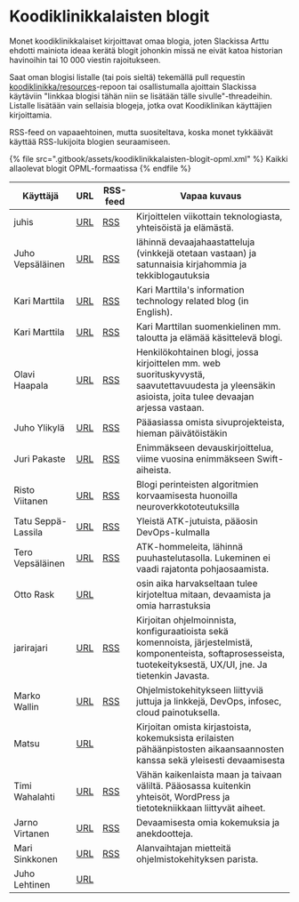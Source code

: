 # Koodiklinikkalaisten blogit

Monet koodiklinikkalaiset kirjoittavat omaa blogia, joten Slackissa Arttu ehdotti mainiota ideaa kerätä blogit johonkin missä ne eivät katoa historian havinoihin tai 10 000 viestin rajoitukseen.

Saat oman blogisi listalle (tai pois sieltä) tekemällä pull requestin [koodiklinikka/resources](koodiklinikkalaisten-blogit.md)-repoon tai osallistumalla ajoittain Slackissa käytäviin "linkkaa blogisi tähän niin se lisätään tälle sivulle"-threadeihin. Listalle lisätään vain sellaisia blogeja, jotka ovat Koodiklinikan käyttäjien kirjoittamia.

RSS-feed on vapaaehtoinen, mutta suositeltava, koska monet tykkäävät käyttää RSS-lukijoita blogien seuraamiseen.

{% file src=".gitbook/assets/koodiklinikkalaisten-blogit-opml.xml" %}
Kaikki allaolevat blogit OPML-formaatissa
{% endfile %}

| Käyttäjä           | URL                                                   | RSS-feed                                                                       | Vapaa kuvaus                                                                                                                                                               |
| ------------------ | ----------------------------------------------------- | ------------------------------------------------------------------------------ | -------------------------------------------------------------------------------------------------------------------------------------------------------------------------- |
| juhis              | [URL](https://hamatti.org/blog/)                      | [RSS](https://hamatti.org/feed/feed.xml)                                       | Kirjoittelen viikottain teknologiasta, yhteisöistä ja elämästä.                                                                                                            |
| Juho Vepsäläinen   | [URL](https://survivejs.com/blog/)                    | [RSS](https://survivejs.com/atom.xml)                                          | lähinnä devaajahaastatteluja (vinkkejä otetaan vastaan) ja satunnaisia kirjahommia ja tekkiblogautuksia                                                                    |
| Kari Marttila      | [URL](https://www.karimarttila.fi/)                   | [RSS](https://www.karimarttila.fi/rss.xml)                                    | Kari Marttila's information technology related blog (in English). |
| Kari Marttila      | [URL](https://blogi.karimarttila.fi/)                   | [RSS](https://blogi.karimarttila.fi/rss.xml)                                    | Kari Marttilan suomenkielinen mm. taloutta ja elämää käsittelevä blogi. |
| Olavi Haapala      | [URL](https://olavihaapala.fi/)                       | [RSS](https://olavihaapala.fi/feed.xml)                                        | Henkilökohtainen blogi, jossa kirjoittelen mm. web suorituskyvystä, saavutettavuudesta ja yleensäkin asioista, joita tulee devaajan arjessa vastaan.                       |
| Juho Ylikylä       | [URL](https://koodihommia.blogspot.com/)              | [RSS](https://koodihommia.blogspot.com/atom.xml)                               | Pääasiassa omista sivuprojekteista, hieman päivätöistäkin                                                                                                                  |
| Juri Pakaste       | [URL](https://juripakaste.fi/)                        | [RSS](https://juripakaste.fi/atom.xml)                                         | Enimmäkseen devauskirjoittelua, viime vuosina enimmäkseen Swift-aiheista.                                                                                                  |
| Risto Viitanen     | [URL](https://willitai.com/)                          | [RSS](https://willitai.com/atom.xml)                                           | Blogi perinteisten algoritmien korvaamisesta huonoilla neuroverkkototeutuksilla                                                                                            |
| Tatu Seppä-Lassila | [URL](https://tatusl.dev/)                            | [RSS](https://tatusl.dev/posts/index.xml)                                      | Yleistä ATK-jutuista, pääosin DevOps-kulmalla                                                                                                                              |
| Tero Vepsäläinen   | [URL](https://www.vepsalainen.eu/)                    | [RSS](https://vepsalainen.eu/index.xml)                                        | ATK-hommeleita, lähinnä puuhastelutasolla. Lukeminen ei vaadi rajatonta pohjaosaamista.                                                                                    |
| Otto Rask          | [URL](https://www.ottorask.com/)                      |                                                                                | osin aika harvakseltaan tulee kirjoteltua mitaan, devaamista ja omia harrastuksia                                                                                          |
| jarirajari         | [URL](https://jarirajari.wordpress.com/)              | [RSS](https://jarirajari.wordpress.com/feed/)                                  | Kirjoitan ohjelmoinnista, konfiguraatioista sekä komennoista, järjestelmistä, komponenteista, softaprosesseista, tuotekeityksestä, UX/UI, jne. Ja tietenkin Javasta.       |
| Marko Wallin       | [URL](https://ruleoftech.com/)                        | [RSS](https://ruleoftech.com/feed)                                             | Ohjelmistokehitykseen liittyviä juttuja ja linkkejä, DevOps, infosec, cloud painotuksella.                                                                                 |
| Matsu              | [URL](https://matsu.fi/)                              |                                                                                | Kirjoitan omista kirjastoista, kokemuksista erilaisten pähäänpistosten aikaansaannosten kanssa sekä yleisesti devaamisesta                                                 |
| Timi Wahalahti     | [URL](https://sipp.is/blog)                           | [RSS](https://sipp.is/feed)                                                    | Vähän kaikenlaista maan ja taivaan väliltä. Pääosassa kuitenkin yhteisöt, WordPress ja tietotekniikkaan liittyvät aiheet.                                                  |
| Jarno Virtanen     | [URL](https://buttondown.email/jajvirta)              | [RSS](https://buttondown.email/jajvirta/rss)                                   | Devaamisesta omia kokemuksia ja anekdootteja.                                                                                                                              |
| Mari Sinkkonen     | [URL](https://mimmitkoodaa.fi/author/mari-sinkkonen/) | [RSS](https://mimmitkoodaa.ohjelmistoebusiness.fi/author/mari-sinkkonen/feed/) | Alanvaihtajan mietteitä ohjelmistokehityksen parista.                                                                                                                      |
| Juho Lehtinen      | [URL](https://lehtu.github.io/)                       |                                                                                |                                                                                                                                                                            |


